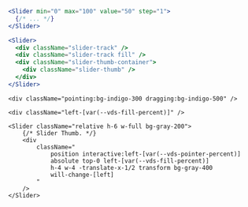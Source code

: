 <script>
import Docs from '../_Docs.md';
</script>

<Docs>

```jsx copy|slot=usage
<Slider min="0" max="100" value="50" step="1">
  {/* ... */}
</Slider>
```

```jsx copy|slot=example
<Slider>
  <div className="slider-track" />
  <div className="slider-track fill" />
  <div className="slider-thumb-container">
    <div className="slider-thumb" />
  </div>
</Slider>
```

```jsx|slot=tw-variants
<div className="pointing:bg-indigo-300 dragging:bg-indigo-500" />
```

```jsx|slot=tw-variables
<div className="left-[var(--vds-fill-percent)]" />
```

```jsx|slot=tw-example
<Slider className="relative h-6 w-full bg-gray-200">
	{/* Slider Thumb. */}
	<div
		className="
			position interactive:left-[var(--vds-pointer-percent)]
			absolute top-0 left-[var(--vds-fill-percent)]
			h-4 w-4 -translate-x-1/2 transform bg-gray-400
			will-change-[left]
		"
	/>
</Slider>
```

</Docs>
